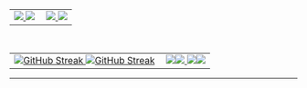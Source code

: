 
<table>
  <tr>
    <td align="left" style="padding-right: 10px;">
      <!-- Stats (light) -->
      <a href="https://github.com/anuraghazra/github-readme-stats#gh-light-mode-only">
        <img src="https://github-readme-stats.vercel.app/api?username=iaminebriki&icon_color=61dafb&bg_color=00000000&theme=apprentice&show_icons=true&ring_color=61dafb&include_all_commits=true&count_private=true#gh-light-mode-only" />
      </a>
      <!-- Stats (dark) -->
      <a href="https://github.com/anuraghazra/github-readme-stats#gh-dark-mode-only">
        <img src="https://github-readme-stats.vercel.app/api?username=iaminebriki&icon_color=61dafb&bg_color=00000000&theme=apprentice&show_icons=true&ring_color=61dafb&include_all_commits=true&count_private=true#gh-dark-mode-only" />
      </a>
    </td>
    <td align="left" style="padding-left: 10px;">
      <!-- top langs (light) -->
      <a href="https://github.com/anuraghazra/github-readme-stats#gh-light-mode-only">
        <img src="https://github-readme-stats.vercel.app/api/top-langs/?username=iaminebriki&bg_color=00000000&hide_border=true&theme=apprentice&layout=compact&langs_count=10#gh-light-mode-only" />
      </a>
      <!-- top langs (dark) -->
      <a href="https://github.com/anuraghazra/github-readme-stats#gh-dark-mode-only">
        <img src="https://github-readme-stats.vercel.app/api/top-langs/?username=iaminebriki&bg_color=00000000&hide_border=true&theme=apprentice&layout=compact&langs_count=10#gh-dark-mode-only" />
      </a>
    </td>
  </tr>
</table>

<br/>

<table>
  <tr>
    <td align="right" style="padding-right: 10px;">
      <!-- streak stats (light) -->
      <a href="https://git.io/streak-stats#gh-light-mode-only">
        <img src="https://streak-stats.demolab.com?user=iaminebriki&theme=apprentice&background=00000000&fire=61DAFB&currStreakNum=61DAFB&currStreakLabel=61DAFB#gh-light-mode-only" alt="GitHub Streak" />
      </a>
      <!-- streak stats (dark) -->
      <a href="https://git.io/streak-stats#gh-dark-mode-only">
        <img src="https://streak-stats.demolab.com?user=iaminebriki&theme=apprentice&background=00000000&fire=61DAFB&currStreakNum=61DAFB&currStreakLabel=61DAFB#gh-dark-mode-only" alt="GitHub Streak" />
      </a>
    </td>
    <td align="right" style="padding-left: 10px;">
      <!-- wakatime (light) -->
      <a href="https://github.com/anuraghazra/github-readme-stats#gh-light-mode-only">
        <img src="https://github.com/anuraghazra/github-readme-stats#gh-dark-mode-only"><img src="https://github-readme-stats.vercel.app/api/wakatime?username=iaminebriki&bg_color=00000000&hide_border=true&theme=apprentice&layout=compact&langs_count=10#gh-light-mode-only" />
      </a>
      <!-- wakatime (dark) -->
      <a href="https://github.com/anuraghazra/github-readme-stats#gh-dark-mode-only">
        <img src="https://github.com/anuraghazra/github-readme-stats#gh-dark-mode-only"><img src="https://github-readme-stats.vercel.app/api/wakatime?username=iaminebriki&bg_color=00000000&hide_border=true&theme=apprentice&layout=compact&langs_count=10#gh-dark-mode-only" />
      </a>
    </td>
  </tr>
</table>

---
